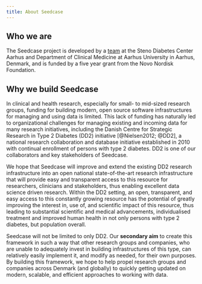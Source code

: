 ```yaml
---
title: About Seedcase
---
```


## Who we are

The Seedcase project is developed by a [team](team-members/index.md) at
the Steno Diabetes Center Aarhus and Department of Clinical Medicine at
Aarhus University in Aarhus, Denmark, and is funded by a five year grant
from the Novo Nordisk Foundation.

## Why we build Seedcase

In clinical and health research, especially for small- to mid-sized
research groups, funding for building modern, open source software
infrastructures for managing and using data is limited. This lack of
funding has naturally led to organizational challenges for managing
existing and incoming data for many research initiatives, including the
Danish Centre for Strategic Research in Type 2 Diabetes (DD2) initiative
[@Nielsen2012; @DD2], a national research collaboration and database
initiative established in 2010 with continual enrollment of persons with
type 2 diabetes. DD2 is one of our collaborators and key stakeholders of
Seedcase.

We hope that Seedcase will improve and extend the existing DD2 research
infrastructure into an open national state-of-the-art research
infrastructure that will provide easy and transparent access to this
resource for researchers, clinicians and stakeholders, thus enabling
excellent data science driven research. Within the DD2 setting, an open,
transparent, and easy access to this constantly growing resource has the
potential of greatly improving the interest in, use of, and scientific
impact of this resource, thus leading to substantial scientific and
medical advancements, individualised treatment and improved human health
in not only persons with type 2 diabetes, but population overall.

Seedcase will not be limited to only DD2. Our **secondary aim** to
create this framework in such a way that other research groups and
companies, who are unable to adequately invest in building
infrastructures of this type, can relatively easily implement it, and
modify as needed, for their own purposes. By building this framework, we
hope to help propel research groups and companies across Denmark (and
globally) to quickly getting updated on modern, scalable, and efficient
approaches to working with data.

